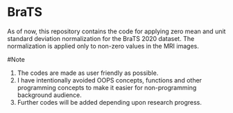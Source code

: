 # BraTS

As of now, this repository contains the code for applying zero mean and unit standard deviation normalization for the BraTS 2020 dataset.
The normalization is applied only to non-zero values in the MRI images.

#Note
1. The codes are made as user friendly as possible.
2. I have intentionally avoided OOPS concepts, functions and other programming concepts to make it easier for non-programming background audience.
3. Further codes will be added depending upon research progress.
